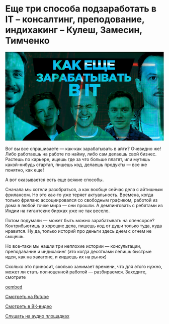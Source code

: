 # Еще три способа подзаработать в IT – консалтинг, преподование, индихакинг – Кулеш, Замесин, Тимченко

![preview](./preview.jpg)

Вот вы все спрашиваете — как-как зарабатывать в айти? Очевидно же! Либо работаешь на работе по найму, либо сам делаешь свой бизнес. Растешь по карьере, ищешь где за что больше платят, или мутишь какой-нибудь стартап, пишешь код, делаешь продукты — все же понятно, как еще!

А вот оказывается есть еще всякие способы.

Сначала мы хотели разобраться, а как вообще сейчас дела с айтишным фрилансом. Но это как-то уже теряет актуальность. Времена, когда только фриланс ассоциировался со свободным графиком, работой из дома в любой точке мира — они прошли. А демпинговать с ребятами из Индии на гигантских биржах уже не так весело.

Потом подумали — может быть можно зарабатывать на опенсорсе? Контрибьютишь в хорошие дела, пишешь код от души только туда, куда нравится. Ну да, только историй про деньги здесь днем с огнем не сыщешь.

Но все-таки мы нашли три неплохие истории — консультации, преподавание и индихакинг (это когда десятками лепишь быстрые идеи, как на хакатоне, и кидаешь их на рынок)

Сколько это приносит, сколько занимает времени, что для этого нужно, может ли стать полноценной работой — разбираемся. Заходите, смотрите

[oembed](https://youtu.be/Wn-2wmdt-L4)

[Смотреть на Rutube](https://rutube.ru/video/70711702a039b49bca4a67d4ad97683f/)

[Смотреть в ВК-видео](https://vk.com/video-198955776_456239277)

[Слушать на аудио площадках](https://600k.mave.digital/)